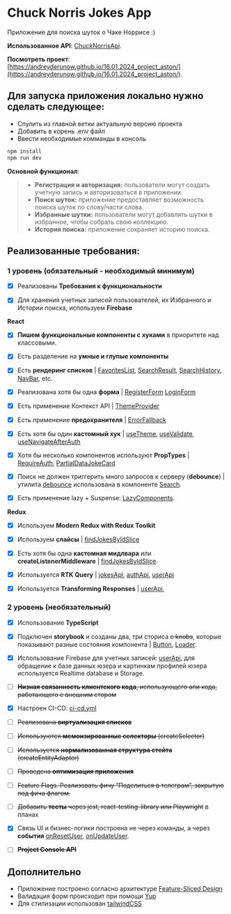 # Chuck Norris Jokes App

Приложение для поиска шуток о Чаке Норрисе :)

**Использованное API**: [ChuckNorrisApi](https://api.chucknorris.io/).

**Посмотреть проект**: [https://andreyderunow.github.io/16.01.2024_project_aston/](https://andreyderunow.github.io/16.01.2024_project_aston/).

## Для запуска приложения локально нужно сделать следующее:

- Спулить из главной ветки актуальную версию проекта
- Добавить в корень .env файл
- Ввести необходимые комманды в консоль

```javascript
npm install
npm run dev
```

**Основной функционал**:

> - **Регистрация и авторизация:** пользователи могут создать учетную запись и авторизоваться в приложении.
> - **Поиск шуток:** приложение предоставляет возможность поиска шуток по слову/части слова.
> - **Избранные шутки:** пользователи могут добавлять шутки в избранное, чтобы собрать свою коллекцию.
> - **История поиска:** приложение сохраняет историю поиска.

## Реализованные требования:

### **1 уровень (обязательный - необходимый минимум)**

- [x] Реализованы **Требования к функциональности**

- [x] Для хранения учетных записей пользователей, их Избранного и Истории поиска, используем **Firebase**

**React**

- [x] **Пишем функциональные компоненты c хуками** в приоритете над классовыми.
- [x] Есть разделение на **умные и глупые компоненты**

- [x] Есть **рендеринг списков** |
      [FavoritesList](https://github.com/AndreyDerunow/16.01.2024_project_aston/blob/main/src/widgets/favoritesList/favoritesList.tsx),
      [SearchResult](https://github.com/AndreyDerunow/16.01.2024_project_aston/blob/main/src/widgets/searchResults/searchResults.tsx),
      [SearchHistory](https://github.com/AndreyDerunow/16.01.2024_project_aston/blob/main/src/widgets/searchHistory/searchHistory.tsx),
      [NavBar](https://github.com/AndreyDerunow/16.01.2024_project_aston/blob/main/src/features/nav/navBar.tsx),
      etc.

- [x] Реализована хотя бы одна **форма** |
      [RegisterForm](https://github.com/AndreyDerunow/16.01.2024_project_aston/blob/main/src/widgets/registerForm/registerForm.tsx)
      [LoginForm](https://github.com/AndreyDerunow/16.01.2024_project_aston/blob/main/src/widgets/loginForm/loginForm.tsx)

- [x] Есть применение Контекст API |
      [ThemeProvider](https://github.com/AndreyDerunow/16.01.2024_project_aston/blob/main/src/app/hoc/themeProvider.tsx)

- [x] Есть применение **предохранителя** |
      [ErrorFallback](https://github.com/AndreyDerunow/16.01.2024_project_aston/blob/main/src/pages/Error/ErrorFallback.tsx)

- [x] Есть хотя бы один **кастомный хук** |
      [useTheme](https://github.com/AndreyDerunow/16.01.2024_project_aston/blob/main/src/shared/hooks/useTheme.ts),
      [useValidate](https://github.com/AndreyDerunow/16.01.2024_project_aston/blob/main/src/entities/auth/hooks/useValidate.ts),
      [useNavigateAfterAuth](https://github.com/AndreyDerunow/16.01.2024_project_aston/blob/main/src/entities/auth/hooks/useNavigateAfterAuth.ts)

- [x] Хотя бы несколько компонентов используют **PropTypes** |
      [RequireAuth](https://github.com/AndreyDerunow/16.01.2024_project_aston/blob/main/src/app/hoc/requireAuth.tsx),
      [PartialDataJokeCard](https://github.com/AndreyDerunow/16.01.2024_project_aston/blob/main/src/features/jokeCard/partialDataJokeCard.tsx)
- [x] Поиск не должен триггерить много запросов к серверу (**debounce**) |
      утилита [debounce](https://github.com/AndreyDerunow/16.01.2024_project_aston/blob/main/src/shared/utils/debounce.ts) использована в компоненте [Search](https://github.com/AndreyDerunow/16.01.2024_project_aston/blob/main/src/widgets/search/search.tsx).

- [x] Есть применение lazy + Suspense:
      [LazyComponents]([добавить](https://github.com/AndreyDerunow/16.01.2024_project_aston/blob/main/src/pages/LazyPagex.ts)).

**Redux**

- [x] Используем **Modern Redux with Redux Toolkit**
- [x] Используем **слайсы** |
      [findJokesByIdSlice](https://github.com/AndreyDerunow/16.01.2024_project_aston/blob/main/src/entities/Joke/api/slices/findJokesByIdSlice.ts)

- [x] Есть хотя бы одна **кастомная мидлвара** или **createListenerMiddleware** |
      [findJokesByIdSlice](https://github.com/AndreyDerunow/16.01.2024_project_aston/blob/main/src/entities/Joke/api/slices/findJokesByIdSlice.ts). 

- [x] Используется **RTK Query** |
      [jokesApi](https://github.com/AndreyDerunow/16.01.2024_project_aston/blob/main/src/entities/Joke/api/services/jokesApi.ts),
      [authApi](https://github.com/AndreyDerunow/16.01.2024_project_aston/blob/main/src/entities/auth/api/services/authApi.ts),
      [userApi](https://github.com/AndreyDerunow/16.01.2024_project_aston/blob/main/src/entities/User/api/userApi.ts)

- [x] Используется **Transforming Responses** |
      [userApi](https://github.com/AndreyDerunow/16.01.2024_project_aston/blob/main/src/entities/User/api/userApi.ts),

### **2 уровень (необязательный)**

- [x] Использование **TypeScript**
- [x] Подключен **storybook** и созданы два, три сториса ~~с knobs~~, которые показывают разные состояния компонента |
     [Button](https://github.com/AndreyDerunow/16.01.2024_project_aston/blob/main/src/shared/components/button/button.stories.tsx),
     [Loader](https://github.com/AndreyDerunow/16.01.2024_project_aston/blob/main/src/shared/components/loader/loader.stories.tsx).

- [x] Использование Firebase для учетных записей:
      [userApi](https://github.com/AndreyDerunow/16.01.2024_project_aston/blob/main/src/entities/User/api/userApi.ts), для обращение к базе данных юзера и картинкам профилей юзера используется Realtime database и Storage.

- [ ] ~~**Низная связанность клиентского кода**, использующего апи кода, работающего с внешним стором~~

- [x] Настроен CI-CD: [ci-cd.yml](https://github.com/AndreyDerunow/16.01.2024_project_aston/blob/main/.github/workflows/ci-cd.yml)

- [ ] ~~Реализована **виртуализация списков**~~

- [ ] ~~Используются **мемоизированные селекторы** (createSelector)~~
- [ ] ~~Используется **нормализованная структура стейта** (createEntityAdapter)~~
- [ ] ~~Проведена **оптимизация приложения**~~

- [ ] ~~Feature Flags. Реализовать фичу “Поделиться в телеграм”, закрытую под фича флагом.~~

- [ ] ~~Добавить **тесты** через jest, react-testing-library или Playwright~~
      в планах

- [x] Связь UI и бизнес-логики построена не через команды, а через **события**
     [onResetUser](https://github.com/AndreyDerunow/16.01.2024_project_aston/blob/main/src/features/auth/components/logOut.tsx),
     [onUpdateUser](https://github.com/AndreyDerunow/16.01.2024_project_aston/blob/main/src/widgets/favoritesList/favoritesList.tsx).     
- [ ] ~~**Project Console API**~~

## **Дополнительно**

- Приложение построено согласно архитектуре [Feature-Sliced Design](https://feature-sliced.design/ru/)
- Валидация форм происходит при помощи [Yup](https://www.npmjs.com/package/yup)
- Для стилизации использован [tailwindCSS](https://tailwindcss.com/)
